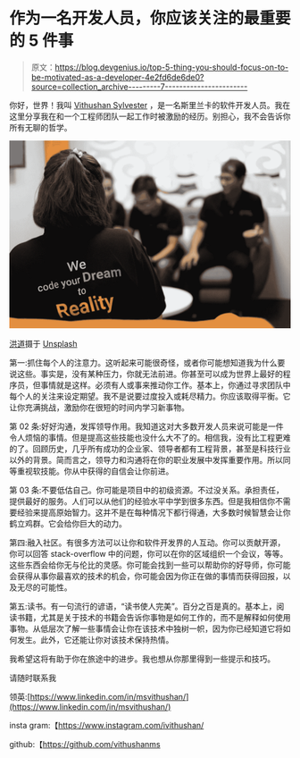 # 作为一名开发人员，你应该关注的最重要的 5 件事

> 原文：<https://blog.devgenius.io/top-5-thing-you-should-focus-on-to-be-motivated-as-a-developer-4e2fd6de6de0?source=collection_archive---------7----------------------->

你好，世界！我叫 [Vithushan Sylvester](https://www.linkedin.com/in/msvithushan/) ，是一名斯里兰卡的软件开发人员。我在这里分享我在和一个工程师团队一起工作时被激励的经历。别担心，我不会告诉你所有无聊的哲学。

![](img/921b8b5b7cf32b07814d101a41f02211.png)

[洪道](https://unsplash.com/@tpptech?utm_source=unsplash&utm_medium=referral&utm_content=creditCopyText)摄于 [Unsplash](https://unsplash.com/s/photos/software-development?utm_source=unsplash&utm_medium=referral&utm_content=creditCopyText)

第一:抓住每个人的注意力。这听起来可能很奇怪，或者你可能想知道我为什么要说这些。事实是，没有某种压力，你就无法前进。你甚至可以成为世界上最好的程序员，但事情就是这样。必须有人或事来推动你工作。基本上，你通过寻求团队中每个人的关注来设定期望。我不是说要过度投入或耗尽精力。你应该取得平衡。它让你充满挑战，激励你在很短的时间内学习新事物。

第 02 条:好好沟通，发挥领导作用。我知道这对大多数开发人员来说可能是一件令人烦恼的事情。但是提高这些技能也没什么大不了的。相信我，没有比工程更难的了。回顾历史，几乎所有成功的企业家、领导者都有工程背景，甚至是科技行业以外的背景。简而言之，领导力和沟通将在你的职业发展中发挥重要作用。所以同等重视软技能。你从中获得的自信会让你前进。

第 03 条:不要低估自己。你可能是项目中的初级资源。不过没关系。承担责任，提供最好的服务。人们可以从他们的经验水平中学到很多东西。但是我相信你不需要经验来提高原始智力。这并不是在每种情况下都行得通，大多数时候智慧会让你鹤立鸡群。它会给你巨大的动力。

第四:融入社区。有很多方法可以让你和软件开发界的人互动。你可以贡献开源，你可以回答 stack-overflow 中的问题，你可以在你的区域组织一个会议，等等。这些东西会给你无与伦比的灵感。你可能会找到一些可以帮助你的好导师，你可能会获得从事你最喜欢的技术的机会，你可能会因为你正在做的事情而获得回报，以及无尽的可能性。

第五:读书。有一句流行的谚语，“读书使人完美”。百分之百是真的。基本上，阅读书籍，尤其是关于技术的书籍会告诉你事物是如何工作的，而不是解释如何使用事物。从低层次了解一些事情会让你在该技术中独树一帜，因为你已经知道它将如何发生。此外，它还能让你对该技术保持热情。

我希望这将有助于你在旅途中的进步。我也想从你那里得到一些提示和技巧。

请随时联系我

领英:[https://www.linkedin.com/in/msvithushan/](https://www.linkedin.com/in/msvithushan/)

insta gram:【https://www.instagram.com/ivithushan/ 

github:【https://github.com/vithushanms 